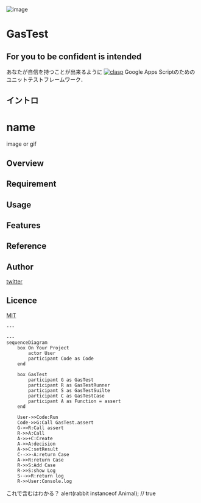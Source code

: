 ![image](https://github.com/Tsukimori-Izumi/GasTest/assets/39443516/58c310e7-7cea-43ee-ac0b-dadd096ecc66)


# GasTest
## For you to be confident is intended
あなたが自信を持つことが出来るように
[![clasp](https://img.shields.io/badge/built%20with-clasp-4285f4.svg)](https://github.com/google/clasp)
Google Apps Scriptのためのユニットテストフレームワーク．

## イントロ

# name

image or gif

## Overview

## Requirement

## Usage

## Features

## Reference

## Author

[twitter](https://twitter.com/Kotabrog)

## Licence

[MIT](https://......)

```mermaid
---

---
sequenceDiagram
    box On Your Project
        actor User
        participant Code as Code
    end
    
    box GasTest
        participant G as GasTest
        participant R as GasTestRunner
        participant S as GasTestSuilte 
        participant C as GasTestCase
        participant A as Function = assert
    end

    User->>Code:Run
    Code->>G:Call GasTest.assert
    G->>R:Call assert
    R->>A:Call
    A->>+C:Create
    A->>A:decision
    A->>C:setResult
    C-->>-A:return Case
    A->>R:return Case
    R->>S:Add Case
    R->>S:show Log
    S-->>R:return log
    R->>User:Console.log
```

これで含むはわかる？
alert(rabbit instanceof Animal); // true
